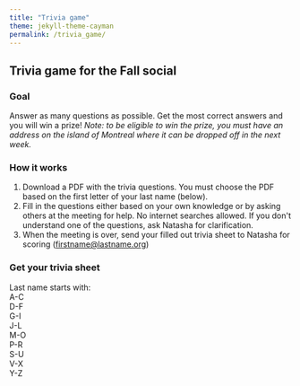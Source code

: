 ```yaml
---
title: "Trivia game"
theme: jekyll-theme-cayman
permalink: /trivia_game/
--- 
```


## Trivia game for the Fall social

### Goal 
Answer as many questions as possible. Get the most correct answers and you will win a prize!
*Note: to be eligible to win the prize, you must have an address on the island of Montreal where it can be dropped off in the next week.*

### How it works
1. Download a PDF with the trivia questions. You must choose the PDF based on the first letter of your last name (below).
2. Fill in the questions either based on your own knowledge or by asking others at the meeting for help. No internet searches allowed. If you don't understand one of the questions, ask Natasha for clarification.
3. When the meeting is over, send your filled out trivia sheet to Natasha for scoring (firstname@lastname.org)

### Get your trivia sheet
Last name starts with: <br />
A-C <br />
D-F <br />
G-I <br />
J-L <br />
M-O <br />
P-R <br />
S-U <br />
V-X <br />
Y-Z <br />
